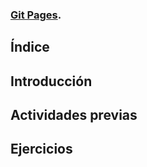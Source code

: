 ### [Git Pages](https://ull-esit-inf-dsi-2122.github.io/ull-esit-inf-dsi-21-22-prct09-filesystem-notes-app-alu0101328348/).

## Índice



## Introducción


## Actividades previas

## Ejercicios
